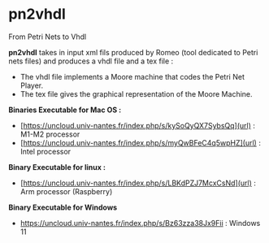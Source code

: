 # pn2vhdl
From Petri Nets to Vhdl

**pn2vhdl** takes in input xml fils produced by Romeo (tool dedicated to Petri nets files) and produces a vhdl file and a tex file :

- The vhdl file implements a Moore machine that codes the Petri Net Player.
- The tex file gives the graphical representation of the Moore Machine.

**Binaries Executable for Mac OS :**
- [https://uncloud.univ-nantes.fr/index.php/s/kySoQyQX7SybsQq](url) : M1-M2 processor
- [https://uncloud.univ-nantes.fr/index.php/s/myQwBFeC4q5wpHZ](url) :  Intel processor

**Binary Executable for linux :**
- [https://uncloud.univ-nantes.fr/index.php/s/LBKdPZJ7McxCsNd](url) : Arm processor (Raspberry)

**Binary Executable for Windows**

- https://uncloud.univ-nantes.fr/index.php/s/Bz63zza38Jx9Fii : Windows 11
